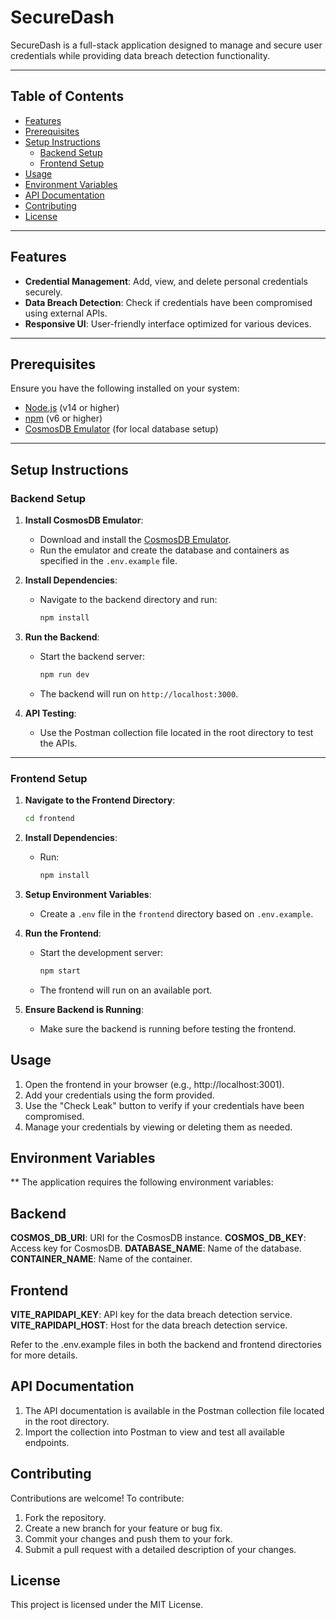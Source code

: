 # SecureDash

SecureDash is a full-stack application designed to manage and secure user credentials while providing data breach detection functionality.

---

## Table of Contents
- [Features](#features)
- [Prerequisites](#prerequisites)
- [Setup Instructions](#setup-instructions)
  - [Backend Setup](#backend-setup)
  - [Frontend Setup](#frontend-setup)
- [Usage](#usage)
- [Environment Variables](#environment-variables)
- [API Documentation](#api-documentation)
- [Contributing](#contributing)
- [License](#license)

---

## Features
- **Credential Management**: Add, view, and delete personal credentials securely.
- **Data Breach Detection**: Check if credentials have been compromised using external APIs.
- **Responsive UI**: User-friendly interface optimized for various devices.

---

## Prerequisites
Ensure you have the following installed on your system:
- [Node.js](https://nodejs.org/) (v14 or higher)
- [npm](https://www.npmjs.com/) (v6 or higher)
- [CosmosDB Emulator](https://learn.microsoft.com/en-us/azure/cosmos-db/local-emulator) (for local database setup)

---

## Setup Instructions

### Backend Setup
1. **Install CosmosDB Emulator**:
   - Download and install the [CosmosDB Emulator](https://learn.microsoft.com/en-us/azure/cosmos-db/local-emulator).
   - Run the emulator and create the database and containers as specified in the `.env.example` file.

2. **Install Dependencies**:
   - Navigate to the backend directory and run:
     ```bash
     npm install
     ```

3. **Run the Backend**:
   - Start the backend server:
     ```bash
     npm run dev
     ```
   - The backend will run on `http://localhost:3000`.

4. **API Testing**:
   - Use the Postman collection file located in the root directory to test the APIs.

---

### Frontend Setup
1. **Navigate to the Frontend Directory**:
   ```bash
   cd frontend
   ```
2. **Install Dependencies**:
   - Run:
     ```bash
     npm install
     ```

3. **Setup Environment Variables**:
   - Create a `.env` file in the `frontend` directory based on `.env.example`.

4. **Run the Frontend**:
   - Start the development server:
     ```bash
     npm start
     ```
   - The frontend will run on an available port.

5. **Ensure Backend is Running**:
   - Make sure the backend is running before testing the frontend.

## Usage
1. Open the frontend in your browser (e.g., http://localhost:3001).
2. Add your credentials using the form provided.
3. Use the "Check Leak" button to verify if your credentials have been compromised.
4. Manage your credentials by viewing or deleting them as needed.

## Environment Variables
** The application requires the following environment variables:

## Backend
**COSMOS_DB_URI**: URI for the CosmosDB instance.
**COSMOS_DB_KEY**: Access key for CosmosDB.
**DATABASE_NAME**: Name of the database.
**CONTAINER_NAME**: Name of the container.

## Frontend
**VITE_RAPIDAPI_KEY**: API key for the data breach detection service.
**VITE_RAPIDAPI_HOST**: Host for the data breach detection service.

Refer to the .env.example files in both the backend and frontend directories for more details.

## API Documentation
1. The API documentation is available in the Postman collection file located in the root directory.
2. Import the collection into Postman to view and test all available endpoints.

## Contributing
Contributions are welcome! To contribute:

1. Fork the repository.
2. Create a new branch for your feature or bug fix.
3. Commit your changes and push them to your fork.
4. Submit a pull request with a detailed description of your changes.

## License
This project is licensed under the MIT License.

